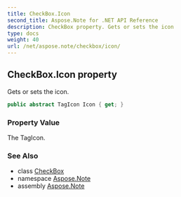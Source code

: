 ```yaml
---
title: CheckBox.Icon
second_title: Aspose.Note for .NET API Reference
description: CheckBox property. Gets or sets the icon
type: docs
weight: 40
url: /net/aspose.note/checkbox/icon/
---
```

## CheckBox.Icon property

Gets or sets the icon.

```csharp
public abstract TagIcon Icon { get; }
```

### Property Value

The TagIcon.

### See Also

* class [CheckBox](../)
* namespace [Aspose.Note](../../checkbox/)
* assembly [Aspose.Note](../../../)



